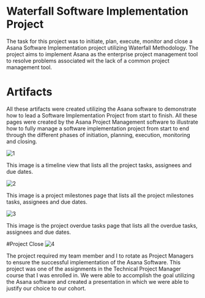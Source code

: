# Waterfall Software Implementation Project
The task for this project was to initiate, plan, execute, monitor and close a Asana Software Implementation project utilizing Waterfall Methodology.  The project aims to implement Asana as the enterprise project management tool to resolve problems associated wit the lack of a common project management tool.


# Artifacts
All these artifacts were created utilizing the Asana software to demonstrate how to lead a Software Implementation Project from start to finish. All these pages were created by the Asana Project Management software to illustrate how to fully manage a software implementation project from start to end through the different phases of initiation, planning, execution, monitoring and closing.

![1](https://user-images.githubusercontent.com/76075363/102551974-3f29fe00-4075-11eb-88a6-606352d68fff.png)

This image is a timeline view that lists all the project tasks, assignees and due dates.

![2](https://user-images.githubusercontent.com/76075363/102551976-3fc29480-4075-11eb-9917-ffafc43d0632.png)

This image is a project milestones page that lists all the project milestones tasks, assignees and due dates.

![3](https://user-images.githubusercontent.com/76075363/102551977-405b2b00-4075-11eb-9b2b-7de2fed00549.png)

This image is the project overdue tasks page that lists all the overdue tasks, assignees and due dates.


#Project Close
![4](https://user-images.githubusercontent.com/76075363/102552099-75677d80-4075-11eb-877f-6cd29246dfa8.png)

The project required my team member and I to rotate as Project Managers to ensure the successful implementation of the Asana Software. This project was one of the assignments in the Technical Project Manager course that I was enrolled in. We were able to accomplish the goal utilizing the Asana software and created a presentation in which we were able to justify our choice to our cohort.
